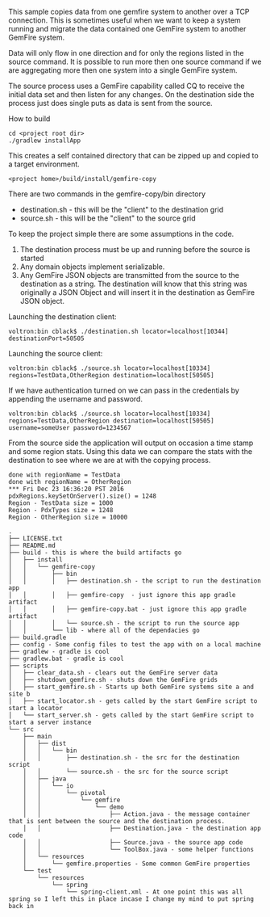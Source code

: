This sample copies data from one gemfire system to another over a TCP connection.   This is sometimes useful when we want to keep a system running and migrate the data contained one GemFire system to another GemFire system.

Data will only flow in one direction and for only the regions listed in the source command.   It is possible to run more then one source command if we are aggregating more then one system into a single GemFire system.   

The source process uses a GemFire capability called CQ to receive the initial data set and then listen for any changes.   On the destination side the process just does single puts as data is sent from the source.

How to build

```
cd <project root dir>
./gradlew installApp
```

This creates a self contained directory that can be zipped up and copied to a target environment.
```
<project home>/build/install/gemfire-copy
```

There are two commands in the gemfire-copy/bin directory
* destination.sh - this will be the "client" to the destination grid
* source.sh - this will be the "client" to the source grid

To keep the project simple there are some assumptions in the code.
1. The destination process must be up and running before the source is started
2. Any domain objects implement serializable.
3. Any GemFire JSON objects are transmitted from the source to the destination as a string.    The destination will know that this string was originally a JSON Object and will insert it in the destination as GemFire JSON object.


Launching the destination client:
```
voltron:bin cblack$ ./destination.sh locator=localhost[10344] destinationPort=50505
```

Launching the source client:
```
voltron:bin cblack$ ./source.sh locator=localhost[10334] regions=TestData,OtherRegion destination=localhost[50505]
```
If we have authentication turned on we can pass in the credentials by appending the username and password.

```
voltron:bin cblack$ ./source.sh locator=localhost[10334] regions=TestData,OtherRegion destination=localhost[50505] username=someUser password=1234567
```

From the source side the application will output on occasion a time stamp and some region stats.   Using this data we can compare the stats with the destination to see where we are at with the copying process.

```
done with regionName = TestData
done with regionName = OtherRegion
*** Fri Dec 23 16:36:20 PST 2016
pdxRegions.keySetOnServer().size() = 1248
Region - TestData size = 1000
Region - PdxTypes size = 1248
Region - OtherRegion size = 10000
```

```
.
├── LICENSE.txt
├── README.md
├── build - this is where the build artifacts go
│   ├── install
│   │   └── gemfire-copy
│   │       ├── bin
│   │       │   ├── destination.sh - the script to run the destination app
│   │       │   ├── gemfire-copy  - just ignore this app gradle artifact
│   │       │   ├── gemfire-copy.bat - just ignore this app gradle artifact
│   │       │   └── source.sh - the script to run the source app
│   │       └── lib - where all of the dependacies go
├── build.gradle
├── config - Some config files to test the app with on a local machine
├── gradlew - gradle is cool
├── gradlew.bat - gradle is cool
├── scripts
│   ├── clear_data.sh - clears out the GemFire server data
│   ├── shutdown_gemfire.sh - shuts down the GemFire grids
│   ├── start_gemfire.sh - Starts up both GemFire systems site a and site b
│   ├── start_locator.sh - gets called by the start GemFire script to start a locator
│   └── start_server.sh - gets called by the start GemFire script to start a server instance
└── src
    ├── main
    │   ├── dist
    │   │   └── bin
    │   │       ├── destination.sh - the src for the destination script
    │   │       └── source.sh - the src for the source script
    │   ├── java
    │   │   └── io
    │   │       └── pivotal
    │   │           └── gemfire
    │   │               └── demo
    │   │                   ├── Action.java - the message container that is sent between the source and the destination process.
    │   │                   ├── Destination.java - the destination app code
    │   │                   ├── Source.java - the source app code
    │   │                   └── ToolBox.java - some helper functions
    │   └── resources
    │       └── gemfire.properties - Some common GemFire properties
    └── test
        └── resources
            └── spring
                └── spring-client.xml - At one point this was all spring so I left this in place incase I change my mind to put spring back in
```
